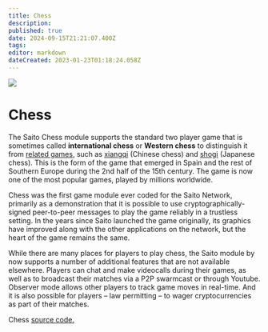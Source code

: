 ```yaml
---
title: Chess
description: 
published: true
date: 2024-09-15T21:21:07.400Z
tags: 
editor: markdown
dateCreated: 2023-01-23T01:18:24.058Z
---
```


![](/chess_game.jpg)

# **Chess** 

The Saito Chess module supports the standard two player game that is sometimes called **international chess** or **Western chess** to distinguish it from [related games](https://en.wikipedia.org/wiki/Chess_variant), such as [xiangqi](https://en.wikipedia.org/wiki/Xiangqi) (Chinese chess) and [shogi](https://en.wikipedia.org/wiki/Shogi) (Japanese chess). This is the form of the game that emerged in Spain and the rest of Southern Europe during the 2nd half of the 15th century. The game is now one of the most popular games, played by millions worldwide.

Chess was the first game module ever coded for the Saito Network, primarily as a demonstration that it is possible to use cryptographically-signed peer-to-peer messages to play the game reliably in a trustless setting. In the years since Saito launched the game originally, its graphics have improved along with the other applications on the network, but the heart of the game remains the same.

While there are many places for players to play chess, the Saito module by now supports a number of additional features that are not available elsewhere. Players can chat and make videocalls during their games, as well as to broadcast their matches via a P2P swarmcast or through Youtube. Observer mode allows other players to track game moves in real-time. And it is also possible for players – law permitting – to wager cryptocurrencies as part of their matches.

Chess [source code.](https://github.com/SaitoTech/saito-lite-rust/tree/master/mods/chess)